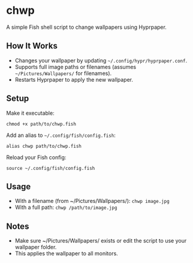 # chwp

A simple Fish shell script to change wallpapers using Hyprpaper.

## How It Works
- Changes your wallpaper by updating `~/.config/hypr/hyprpaper.conf`.
- Supports full image paths or filenames (assumes `~/Pictures/Wallpapers/` for filenames).
- Restarts Hyprpaper to apply the new wallpaper.

## Setup

Make it executable:

```chmod +x path/to/chwp.fish```

Add an alias to `~/.config/fish/config.fish`:

```alias chwp path/to/chwp.fish```

Reload your Fish config:

```source ~/.config/fish/config.fish```

## Usage
- With a filename (from ~/Pictures/Wallpapers/):
```chwp image.jpg```
- With a full path:
```chwp /path/to/image.jpg```

## Notes
- Make sure ~/Pictures/Wallpapers/ exists or edit the script to use your wallpaper folder.
- This applies the wallpaper to all monitors.
